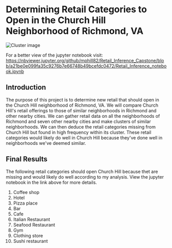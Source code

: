 # Determining Retail Categories to Open in the Church Hill Neighborhood of Richmond, VA

<img src="" alt="Cluster image">

For a better view of the jupyter notebook visit: https://nbviewer.jupyter.org/github/mphill82/Retail_Inference_Capstone/blob/a21be0e099fa35c9276b7e66748b49bcefdc0472/Retail_Inference_notebook.ipynb

## Introduction
The purpose of this project is to determine new retail that should open in the Church Hill neighborhood of Richmond, VA. We will compare Church Hill's retail offerings to those of similar neighborhoods in Richmond and other nearby cities. We can gather retail data on all the neighborhoods of Richmond and seven other nearby cities and make clusters of similar neighborhoods. We can then deduce the retail categories missing from Church Hill but found in high frequency within its cluster. These retail categories would likely do well in Church Hill because they've done well in neighborhoods we've deemed similar.
## Final Results
The following retail categories should open Church Hill because thet are missing and would likely do well according to my analysis.  View the jupyter notebook in the link above for more details.
1. Coffee shop
2. Hotel
3. Pizza place
4. Bar
5. Cafe
6. Italian Restaurant
7. Seafood Restaurant
8. Gym
9. Clothing store
10. Sushi restaurant
